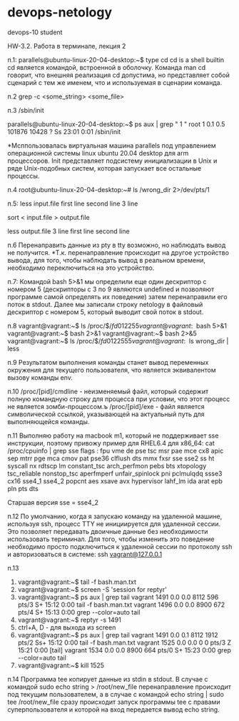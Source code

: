 # devops-netology
devops-10 student

HW-3.2. Работа в терминале, лекция 2

п.1:
parallels@ubuntu-linux-20-04-desktop:~$ type cd
cd is a shell builtin
cd является командой, встроенной в оболочку.
Команда man cd говорит, что внешняя реализация cd допустима, но представляет собой сценарий с тем же именем, что и используемая в сценарии команда.

п.2
grep -c <some_string> <some_file>

п.3
/sbin/init

parallels@ubuntu-linux-20-04-desktop:~$ ps aux | grep " 1 "
root           1  0.1  0.5 101876 10428 ?        Ss   23:01   0:01 /sbin/init

*Мсппользовалась виртуальная машина parallels под управлением операционной системы linux ubuntu 20.04 desktop для arm процессоров.
Init представляет подсистему инициализации в Unix и ряде Unix-подобных систем, которая запускает все остальные процессы.

п.4
root@ubuntu-linux-20-04-desktop:~# ls /wrong_dir 2>/dev/pts/1

п.5:
less input.file
first line
second line
3 line

sort < input.file > output.file

less output.file
3 line
first line
second line

п.6
Перенаправить данные из pty в tty возможно, но наблюдать вывод не получится.
*Т.к. перенаправление происходит на другое устройство вывода, для того, чтобы наблюдать вывод в реальном времени, необходимо переключиться на это устройство.

п.7:
Командой bash 5>&1 мы определили еще один дескриптор с номером 5 (дескрипторы с 3 по 9 являются undefined и позволяют программе самой определять их поведение) затем перенаправили его поток в stdout.
Далее мы записали строку netology в файловый дескриптор с номером 5, который выводит свой поток в stdout.

п.8
vagrant@vagrant:~$ ls /proc/$$/fd
0  1  2  255
vagrant@vagrant:~$ bash 5>&1
vagrant@vagrant:~$ bash 2>&1
vagrant@vagrant:~$ bash 2>&5
vagrant@vagrant:~$ ls /proc/$$/fd
0  1  2  255  5
vagrant@vagrant:~$ ls wrong_dir | less

п.9
Результатом выполнения команды станет вывод переменных окружения для текущего пользователя, что является эквивалентом вызову команды env.

п.10
/proc/[pid]/cmdline - неизменяемый файл, который содержит полную командную строку для процесса при условии, что этот процесс не является зомби-процессом.ъ
/proc/[pid]/exe - файл является символической ссылкой, указывающей на актуальный путь для выполняющейся команды.

п.11
Выполняю работу на macbook m1, который не поддерживает sse инструкции, поэтому привожу пример для RHEL6.4 для x86_64:
cat /proc/cpuinfo | grep sse
flags           : fpu vme de pse tsc msr pae mce cx8 apic sep mtrr pge mca cmov pat pse36 clflush dts mmx fxsr sse sse2 ss ht syscall nx rdtscp lm constant_tsc arch_perfmon pebs bts xtopology tsc_reliable nonstop_tsc aperfmperf unfair_spinlock pni pclmulqdq ssse3 cx16 sse4_1 sse4_2 popcnt aes xsave avx hypervisor lahf_lm ida arat epb pln pts dts

Старшая версия sse = sse4_2

п.12
По умолчанию, когда я запускаю команду на удаленной машине, используя ssh, процесс TTY не инициируется для удаленной сессии. Это позволяет передавать двоичные данные без необходимости использовать териминал. Для того, чтобы изменить это поведение необходимо просто подключиться к удаленной сессии по протоколу ssh и авторизоваться в системе:
ssh vagrant@127.0.0.1

п.13
1. vagrant@vagrant:~$ tail -f bash.man.txt
2. vagrant@vagrant:~$ screen -S 'session for reptyr'
3. vagrant@vagrant:~$ ps aux | grep tail
vagrant     1491  0.0  0.0   8112   596 pts/3    S+   15:12   0:00 tail -f bash.man.txt
vagrant     1496  0.0  0.0   8900   672 pts/4    S+   15:13   0:00 grep --color=auto tail
4. vagrant@vagrant:~$ reptyr -s 1491
5. ctrl+A, D - для выхода из screen
6. vagrant@vagrant:~$ ps aux | grep tail
vagrant     1491  0.0  0.1   8112  1912 pts/2    Ss+  15:12   0:00 tail -f bash.man.txt
vagrant     1525  0.0  0.0      0     0 pts/3    Z    15:21   0:00 [tail] <defunct>
vagrant     1534  0.0  0.0   8900   664 pts/0    S+   15:23   0:00 grep --color=auto tail
7. vagrant@vagrant:~$ kill 1525
  
п.14
Программа tee копирует данные из stdin в stdout. В случае с командой sudo echo string > /root/new_file перенаправление происходит под текущим пользователем, а в случае c командой echo string | sudo tee /root/new_file сразу происходит запуск программы tee с правами суперпользователя и которой на вход передается вывод echo string.
